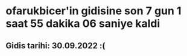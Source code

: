# ofarukbicer'in gidisine son 7 gun 1 saat 55 dakika 06 saniye kaldi

## Gidis tarihi: 30.09.2022 :(